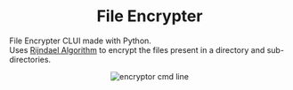 <h1 align = "center">File Encrypter</h1>

File Encrypter CLUI made with Python. \
Uses [Rijndael Algorithm](https://en.wikipedia.org/wiki/Advanced_Encryption_Standard) to encrypt the files present in a directory and sub-directories.

<p align = "center">
  <img alt="encryptor cmd line" src="assets\encryptor.png">
</p>

